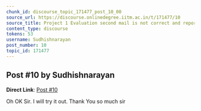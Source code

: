 ```yaml
---
chunk_id: discourse_topic_171477_post_10_00
source_url: https://discourse.onlinedegree.iitm.ac.in/t/171477/10
source_title: Project 1 Evaluation second mail is not correct and reports files missing while they are present
content_type: discourse
tokens: 53
username: Sudhishnarayan
post_number: 10
topic_id: 171477
---
```


## Post #10 by Sudhishnarayan

**Direct Link**: [Post #10](https://discourse.onlinedegree.iitm.ac.in/t/171477/10)

Oh OK Sir. I will try it out. Thank You so much sir
